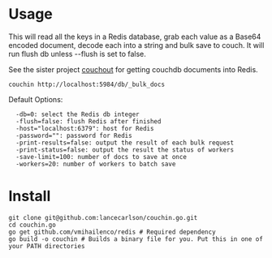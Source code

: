 # Usage

This will read all the keys in a Redis database, grab each value as a Base64 encoded document, decode each into a string and bulk save to couch. It will run flush db unless --flush is set to false.

See the sister project [couchout](https://github.com/lancecarlson/couchout.go) for getting couchdb documents into Redis. 

```
couchin http://localhost:5984/db/_bulk_docs
```

Default Options:

```
  -db=0: select the Redis db integer
  -flush=false: flush Redis after finished
  -host="localhost:6379": host for Redis
  -password="": password for Redis
  -print-results=false: output the result of each bulk request
  -print-status=false: output the result the status of workers
  -save-limit=100: number of docs to save at once
  -workers=20: number of workers to batch save
```

# Install 

```
git clone git@github.com:lancecarlson/couchin.go.git
cd couchin.go
go get github.com/vmihailenco/redis # Required dependency
go build -o couchin # Builds a binary file for you. Put this in one of your PATH directories
```
